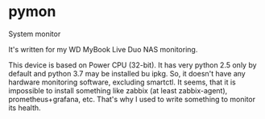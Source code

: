 # pymon

System monitor

It's written for my WD MyBook Live Duo NAS monitoring. 

This device is based on Power CPU (32-bit). It has very python 2.5 only by default and python 3.7 may be installed bu ipkg. 
So, it doesn't have any hardware monitoring software, excluding smartctl.
It seems, that it is impossible to install something like zabbix (at least zabbix-agent), prometheus+grafana, etc. That's why I used to write something to monitor its health.
